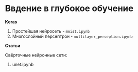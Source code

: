 # Ввдение в глубокое обучение

**Keras**    

1. Простейшая нейросеть - `mnist.ipynb`
2. Многослойный персептрон - `multilayer_perception.ipynb`

**Статьи**       

Свёрточные нейронные сети:
1. unet.ipynb
